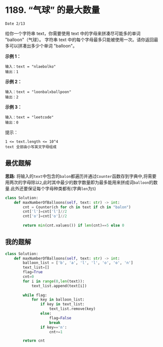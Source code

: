 # 1189. “气球” 的最大数量
`Date 2/13`

给你一个字符串 text，你需要使用 text 中的字母来拼凑尽可能多的单词 "balloon"（气球）。
字符串 text 中的每个字母最多只能被使用一次。请你返回最多可以拼凑出多少个单词 "balloon"。

 

**示例 1：**
```shell
输入：text = "nlaebolko"
输出：1
```
**示例 2：**
```shell
输入：text = "loonbalxballpoon"
输出：2
```
**示例 3：**
```shell
输入：text = "leetcode"
输出：0
```

提示：
```
1 <= text.length <= 10^4
text 全部由小写英文字母组成
```

## 最优题解
**思路:**
将输入的`text`中包含的`balon`都遍历并通过`Counter`函数存到字典中,将需要用两次的字母除以`2`,此时其中最少的数字数量即为最多能用来拼成词`balloon`的数量.此外还要保证每个字母种类都有(字典`len`为`5`)

```python
class Solution:
    def maxNumberOfBalloons(self, text: str) -> int:
        cnt = Counter(ch for ch in text if ch in "balon")
        cnt['l']=cnt['l']//2
        cnt['o']=cnt['o']//2
        
        return min(cnt.values()) if len(cnt)==5 else 0
```

## 我的题解
```python
class Solution:
    def maxNumberOfBalloons(self, text: str) -> int:
        balloon_list = ['b', 'a', 'l', 'l', 'o', 'o', 'n']
        text_list=[]
        flag=True
        cnt=0
        for i in range(0,len(text)):
            text_list.append(text[i])
        
        while flag:
            for key in balloon_list:
                if key in text_list:
                    text_list.remove(key)
                else:
                    flag=False
                    break
                if key=='n':
                    cnt+=1

        return cnt

```
